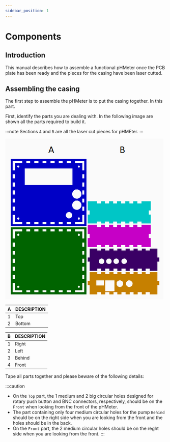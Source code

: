 ```yaml
---
sidebar_position: 1
---
```


# Components

## Introduction

This manual describes how to assemble a functional pHMeter once the PCB plate has been ready and the pieces for the casing have been laser cutted.

## Assembling the casing

The first step to assemble the pHMeter is to put the casing together. In this part.

First, identify the parts you are dealing with. In the following image are shown all the parts required to build it.

:::note
Sections `A` and `B` are all the laser cut pieces for pHMEter.
:::

![Base part](images/main_case.png)

| A    | DESCRIPTION |
| :--- | ----------- |
| 1    | Top         |
| 2    | Bottom      |

| B    | DESCRIPTION |
| :--- | ----------- |
| 1    | Right       |
| 2    | Left        |
| 3    | Behind      |
| 4    | Front       |

Tape all parts together and please beware of the following details:

:::caution
- On the `Top` part, the 1 medium and 2 big circular holes designed for rotary push button and BNC connectors, respectively, should be on the `Front` when looking from the front of the pHMeter.
- The part containing only four medium circular holes for the pump `Behind` should be on the right side when you are looking from the front and the holes should be in the back.
- On the `Front` part, the 2 medium circular holes should be on the reght side when you are looking from the front.
:::
